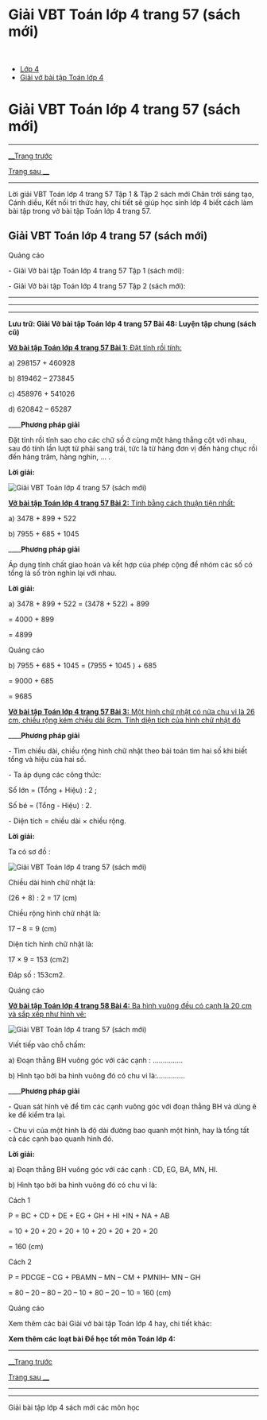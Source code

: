 # Giải VBT Toán lớp 4 trang 57 (sách mới)

﻿

  * [Lớp 4](https://vietjack.com/series/lop-4.jsp)
  * [Giải vở bài tập Toán lớp 4](https://vietjack.com/giai-vo-bai-tap-toan-4/index.jsp)



# Giải VBT Toán lớp 4 trang 57 (sách mới)

* * *

[__Trang trước](https://vietjack.com/giai-vo-bai-tap-toan-4/bai-47-luyen-tap.jsp)

[Trang sau __](https://vietjack.com/giai-vo-bai-tap-toan-4/bai-49-nhan-mot-so-voi-mot-chu-so.jsp)

* * *

Lời giải VBT Toán lớp 4 trang 57 Tập 1 & Tập 2 sách mới Chân trời sáng tạo, Cánh diều, Kết nối tri thức hay, chi tiết sẽ giúp học sinh lớp 4 biết cách làm bài tập trong vở bài tập Toán lớp 4 trang 57.

## Giải VBT Toán lớp 4 trang 57 (sách mới)

Quảng cáo

\- Giải Vở bài tập Toán lớp 4 trang 57 Tập 1 (sách mới):

\- Giải Vở bài tập Toán lớp 4 trang 57 Tập 2 (sách mới):

* * *

* * *

* * *

**Lưu trữ: Giải Vở bài tập Toán lớp 4 trang 57 Bài 48: Luyện tập chung (sách cũ)**

[**Vở bài tập Toán lớp 4 trang 57 Bài 1:** Đặt tính rồi tính: ](https://vietjack.com/giai-vo-bai-tap-toan-4/bai-1-trang-57-vbt-toan-4-tap-1.jsp)

a) 298157 + 460928

b) 819462 – 273845

c) 458976 + 541026

d) 620842 – 65287

____**Phương pháp giải**

Đặt tính rồi tính sao cho các chữ số ở cùng một hàng thẳng cột với nhau, sau đó tính lần lượt từ phải sang trái, tức là từ hàng đơn vị đến hàng chục rồi đến hàng trăm, hàng nghìn, ... . 

**Lời giải:**

![Giải VBT Toán lớp 4 trang 57 \(sách mới\)](https://vietjack.com/giai-vo-bai-tap-toan-4/images/2022-bai-1-trang-57-vbt-toan-4-tap-1-sua2022.PNG)

[**Vở bài tập Toán lớp 4 trang 57 Bài 2:** Tính bằng cách thuận tiện nhất: ](https://vietjack.com/giai-vo-bai-tap-toan-4/bai-2-trang-57-vbt-toan-4-tap-1.jsp)

a) 3478 + 899 + 522 

b) 7955 + 685 + 1045 

____**Phương pháp giải**

Áp dụng tính chất giao hoán và kết hợp của phép cộng để nhóm các số có tổng là số tròn nghìn lại với nhau.

**Lời giải:**

a) 3478 + 899 + 522 = (3478 + 522) + 899

= 4000 + 899

= 4899

Quảng cáo

b) 7955 + 685 + 1045 = (7955 + 1045 ) + 685

= 9000 + 685

= 9685

[**Vở bài tập Toán lớp 4 trang 57 Bài 3:** Một hình chữ nhật có nửa chu vi là 26 cm, chiều rộng kém chiều dài 8cm. Tính diện tích của hình chữ nhật đó](https://vietjack.com/giai-vo-bai-tap-toan-4/bai-3-trang-57-vbt-toan-4-tap-1.jsp)

____**Phương pháp giải**

\- Tìm chiều dài, chiều rộng hình chữ nhật theo bài toán tìm hai số khi biết tổng và hiệu của hai số. 

\- Ta áp dụng các công thức: 

Số lớn = (Tổng + Hiệu) : 2 ;

Số bé = (Tổng - Hiệu) : 2. 

\- Diện tích = chiều dài × chiều rộng. 

**Lời giải:**

Ta có sơ đồ :

![Giải VBT Toán lớp 4 trang 57 \(sách mới\)](https://vietjack.com/giai-vo-bai-tap-toan-4/images/bai-3-trang-57-vbt-toan-4-tap-1.PNG)

Chiều dài hình chữ nhật là:

(26 + 8) : 2 = 17 (cm)

Chiều rộng hình chữ nhật là:

17 – 8 = 9 (cm)

Diện tích hình chữ nhật là:

17 × 9 = 153 (cm2)

Đáp số : 153cm2.

Quảng cáo

[**Vở bài tập Toán lớp 4 trang 58 Bài 4:** Ba hình vuông đều có cạnh là 20 cm và sắp xếp như hình vẽ:](https://vietjack.com/giai-vo-bai-tap-toan-4/bai-4-trang-58-vbt-toan-4-tap-1.jsp)

![Giải VBT Toán lớp 4 trang 57 \(sách mới\)](https://vietjack.com/giai-vo-bai-tap-toan-4/images/bai-4-trang-58-vbt-toan-4-tap-1.PNG)

Viết tiếp vào chỗ chấm:

a) Đoạn thẳng BH vuông góc với các cạnh : ……………

b) Hình tạo bởi ba hình vuông đó có chu vi là:…………..

____**Phương pháp giải**

\- Quan sát hình vẽ để tìm các cạnh vuông góc với đoạn thẳng BH và dùng ê ke để kiểm tra lại. 

\- Chu vi của một hình là độ dài đường bao quanh một hình, hay là tổng tất cả các cạnh bao quanh hình đó.

**Lời giải:**

a) Đoạn thẳng BH vuông góc với các cạnh : CD, EG, BA, MN, HI.

b) Hình tạo bởi ba hình vuông đó có chu vi là:

Cách 1

P = BC + CD + DE + EG + GH + HI +IN + NA + AB

= 10 + 20 + 20 + 20 + 10 + 20 + 20 + 20 + 20

= 160 (cm)

Cách 2

P = PDCGE – CG + PBAMN – MN – CM + PMNIH– MN – GH

= 80 – 20 – 80 – 20 – 10 + 80 – 20 – 10 = 160 (cm)

Quảng cáo

Xem thêm các bài Giải vở bài tập Toán lớp 4 hay, chi tiết khác:

**Xem thêm các loạt bài Để học tốt môn Toán lớp 4:**

* * *

[__Trang trước](https://vietjack.com/giai-vo-bai-tap-toan-4/bai-47-luyen-tap.jsp)

[Trang sau __](https://vietjack.com/giai-vo-bai-tap-toan-4/bai-49-nhan-mot-so-voi-mot-chu-so.jsp)

* * *

* * *

Giải bài tập lớp 4 sách mới các môn học
